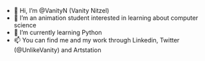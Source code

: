 - 👋 Hi, I’m @VanityN (Vanity Nitzel)
- 👀 I’m an animation student interested in learning about computer science
- 🌱 I’m currently learning Python
- 📫 You can find me and my work through Linkedin, Twitter (@UnlikeVanity) and Artstation

<!---
VanityN/VanityN is a ✨ special ✨ repository because its `README.md` (this file) appears on your GitHub profile.
You can click the Preview link to take a look at your changes.
--->
